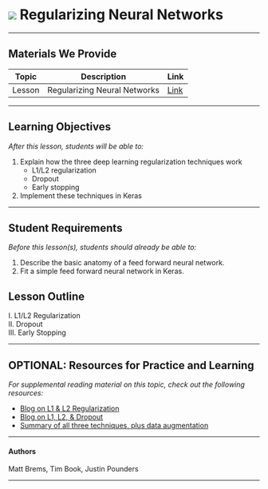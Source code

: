 # ![](https://ga-dash.s3.amazonaws.com/production/assets/logo-9f88ae6c9c3871690e33280fcf557f33.png) Regularizing Neural Networks

---

## Materials We Provide


| Topic | Description | Link |
| --- | --- | --- |
| Lesson | Regularizing Neural Networks | [Link](./starter-code.ipynb)|

---

## Learning Objectives

*After this lesson, students will be able to:*

1. Explain how the three deep learning regularization techniques work
    * L1/L2 regularization
    * Dropout
    * Early stopping
2. Implement these techniques in Keras

---

## Student Requirements

*Before this lesson(s), students should already be able to:*

1. Describe the basic anatomy of a feed forward neural network.
1. Fit a simple feed forward neural network in Keras.

## Lesson Outline


I. L1/L2 Regularization  
II. Dropout  
III. Early Stopping  

---

## OPTIONAL: Resources for Practice and Learning

*For supplemental reading material on this topic, check out the following resources:*

- [Blog on L1 & L2 Regularization](https://www.machinecurve.com/index.php/2020/01/21/what-are-l1-l2-and-elastic-net-regularization-in-neural-networks/)
- [Blog on L1, L2, & Dropout](https://towardsdatascience.com/regularization-in-deep-learning-l1-l2-and-dropout-377e75acc036)
- [Summary of all three techniques, plus data augmentation](https://www.analyticsvidhya.com/blog/2018/04/fundamentals-deep-learning-regularization-techniques/)

---

#### Authors
Matt Brems, Tim Book, Justin Pounders

---
